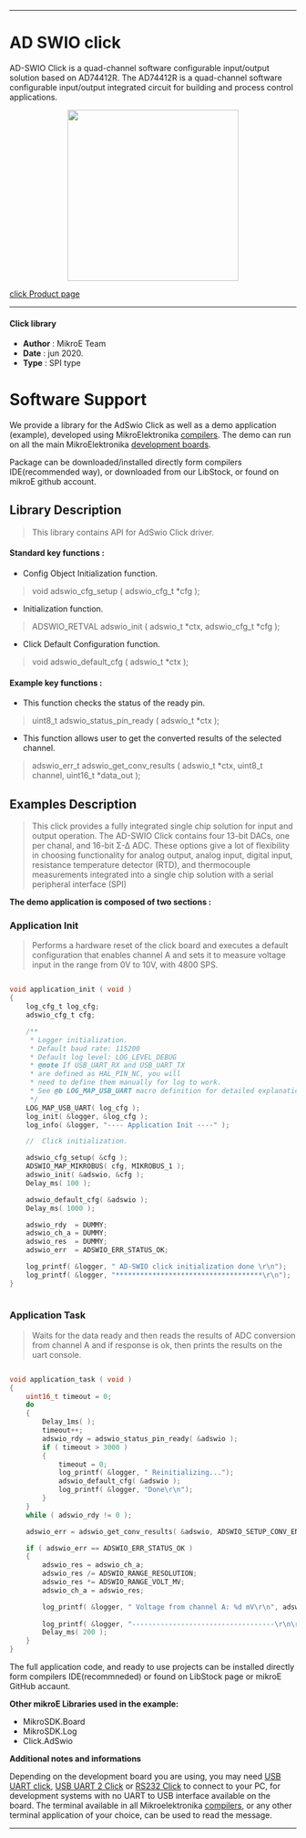 
---
# AD SWIO click

AD-SWIO Click is a quad-channel software configurable input/output solution based on AD74412R. The AD74412R is a quad-channel software configurable input/output integrated circuit for building and process control applications. 

<p align="center">
  <img src="https://download.mikroe.com/images/click_for_ide/adswio_click.png" height=300px>
</p>

[click Product page](https://www.mikroe.com/ad-swio-click)

---


#### Click library 

- **Author**        : MikroE Team
- **Date**          : jun 2020.
- **Type**          : SPI type


# Software Support

We provide a library for the AdSwio Click 
as well as a demo application (example), developed using MikroElektronika 
[compilers](https://shop.mikroe.com/compilers). 
The demo can run on all the main MikroElektronika [development boards](https://shop.mikroe.com/development-boards).

Package can be downloaded/installed directly form compilers IDE(recommended way), or downloaded from our LibStock, or found on mikroE github account. 

## Library Description

> This library contains API for AdSwio Click driver.

#### Standard key functions :

- Config Object Initialization function.
> void adswio_cfg_setup ( adswio_cfg_t *cfg ); 
 
- Initialization function.
> ADSWIO_RETVAL adswio_init ( adswio_t *ctx, adswio_cfg_t *cfg );

- Click Default Configuration function.
> void adswio_default_cfg ( adswio_t *ctx );


#### Example key functions :

- This function checks the status of the ready pin.
> uint8_t adswio_status_pin_ready ( adswio_t *ctx );
 
- This function allows user to get the converted results of the selected channel.
> adswio_err_t adswio_get_conv_results ( adswio_t *ctx, uint8_t channel, uint16_t *data_out );


## Examples Description

> This click provides a fully integrated single chip solution for input and output operation. 
> The AD-SWIO Click contains four 13-bit DACs, one per chanal, and 16-bit Σ-∆ ADC. 
> These options give a lot of flexibility in choosing functionality for analog output, 
> analog input, digital input, resistance temperature detector (RTD), and thermocouple 
> measurements integrated into a single chip solution with a serial peripheral interface (SPI)

**The demo application is composed of two sections :**

### Application Init 

> Performs a hardware reset of the click board and
> executes a default configuration that enables channel A and sets it to measure voltage
> input in the range from 0V to 10V, with 4800 SPS.

```c

void application_init ( void )
{
    log_cfg_t log_cfg;
    adswio_cfg_t cfg;

    /** 
     * Logger initialization.
     * Default baud rate: 115200
     * Default log level: LOG_LEVEL_DEBUG
     * @note If USB_UART_RX and USB_UART_TX 
     * are defined as HAL_PIN_NC, you will 
     * need to define them manually for log to work. 
     * See @b LOG_MAP_USB_UART macro definition for detailed explanation.
     */
    LOG_MAP_USB_UART( log_cfg );
    log_init( &logger, &log_cfg );
    log_info( &logger, "---- Application Init ----" );

    //  Click initialization.

    adswio_cfg_setup( &cfg );
    ADSWIO_MAP_MIKROBUS( cfg, MIKROBUS_1 );
    adswio_init( &adswio, &cfg );
    Delay_ms( 100 );

    adswio_default_cfg( &adswio );
    Delay_ms( 1000 );

    adswio_rdy  = DUMMY;
    adswio_ch_a = DUMMY;
    adswio_res  = DUMMY;
    adswio_err  = ADSWIO_ERR_STATUS_OK;

    log_printf( &logger, " AD-SWIO click initialization done \r\n");
    log_printf( &logger, "************************************\r\n");
}
  
```

### Application Task

> Waits for the data ready and then reads the results of ADC conversion from channel A
> and if response is ok, then prints the results on the uart console.

```c

void application_task ( void )
{
    uint16_t timeout = 0;
    do
    {
        Delay_1ms( );
        timeout++;
        adswio_rdy = adswio_status_pin_ready( &adswio );
        if ( timeout > 3000 ) 
        {
            timeout = 0;
            log_printf( &logger, " Reinitializing...");
            adswio_default_cfg( &adswio );
            log_printf( &logger, "Done\r\n");
        }
    }
    while ( adswio_rdy != 0 );

    adswio_err = adswio_get_conv_results( &adswio, ADSWIO_SETUP_CONV_EN_CHA, &adswio_ch_a );

    if ( adswio_err == ADSWIO_ERR_STATUS_OK )
    {
        adswio_res = adswio_ch_a;
        adswio_res /= ADSWIO_RANGE_RESOLUTION;
        adswio_res *= ADSWIO_RANGE_VOLT_MV;
        adswio_ch_a = adswio_res;

        log_printf( &logger, " Voltage from channel A: %d mV\r\n", adswio_ch_a );
        
        log_printf( &logger, "-----------------------------------\r\n\r\n" );
        Delay_ms( 200 );
    }
}  

```

The full application code, and ready to use projects can be  installed directly form compilers IDE(recommneded) or found on LibStock page or mikroE GitHub accaunt.

**Other mikroE Libraries used in the example:** 

- MikroSDK.Board
- MikroSDK.Log
- Click.AdSwio

**Additional notes and informations**

Depending on the development board you are using, you may need 
[USB UART click](https://shop.mikroe.com/usb-uart-click), 
[USB UART 2 Click](https://shop.mikroe.com/usb-uart-2-click) or 
[RS232 Click](https://shop.mikroe.com/rs232-click) to connect to your PC, for 
development systems with no UART to USB interface available on the board. The 
terminal available in all Mikroelektronika 
[compilers](https://shop.mikroe.com/compilers), or any other terminal application 
of your choice, can be used to read the message.



---

